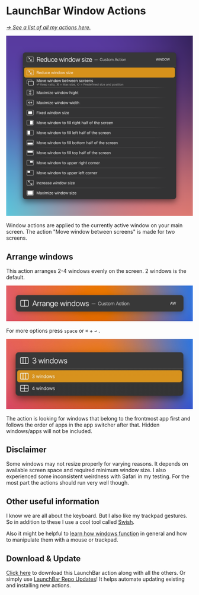 # LaunchBar Window Actions

*[→ See a list of all my actions here.](https://ptujec.github.io/launchbar)* 

<img src="windowactions.png" width="745"/> 

Window actions are applied to the currently active window on your main screen. The action "Move window between screens" is made for two screens.

## Arrange windows

This action arranges 2-4 windows evenly on the screen. 2 windows is the default.  

<img src="01.jpg" width="623"/> 

For more options press `space` or `⌘` + `↩` .

<img src="02.jpg" width="623"/> 

The action is looking for windows that belong to the frontmost app first and follows the order of apps in the app switcher after that. Hidden windows/apps will not be included. 

## Disclaimer 

Some windows may not resize properly for varying reasons. It depends on available screen space and required minimum window size. I also experienced some inconsistent weirdness with Safari in my testing. For the most part the actions should run very well though. 

## Other useful information

I know we are all about the keyboard. But I also like my trackpad gestures. So in addition to these I use a cool tool called [Swish](https://highlyopinionated.co/swish/). 

Also it might be helpful to [learn how windows function](https://macmost.com/a-beginners-guide-to-resizing-mac-windows.html) in general and how to manipulate them with a mouse or trackpad. 

## Download & Update

[Click here](https://github.com/Ptujec/LaunchBar/archive/refs/heads/master.zip) to download this LaunchBar action along with all the others. Or simply use [LaunchBar Repo Updates](https://github.com/Ptujec/LaunchBar/tree/master/LB-Repo-Updates#launchbar-repo-updates-action)! It helps automate updating existing and installing new actions.

